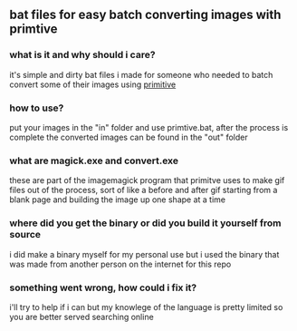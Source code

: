 ## bat files for easy batch converting images with primtive

### what is it and why should i care?
it's simple and dirty bat files i made for someone who needed to batch convert some of their images using [primitive](https://github.com/fogleman/primitive)

### how to use?
put your images in the "in" folder and use primtive.bat, after the process is complete the converted images can be found in the "out" folder

### what are magick.exe and convert.exe
these are part of the imagemagick program that primitve uses to make gif files out of the process, sort of like a before and after gif starting from a blank page and building the image up one shape at a time

### where did you get the binary or did you build it yourself from source
i did make a binary myself for my personal use but i used the binary that was made from another person on the internet for this repo

### something went wrong, how could i fix it?
i'll try to help if i can but my knowlege of the language is pretty limited so you are better served searching online
